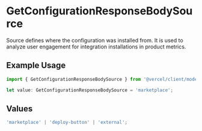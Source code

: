 # GetConfigurationResponseBodySource

Source defines where the configuration was installed from. It is used to analyze user engagement for integration installations in product metrics.

## Example Usage

```typescript
import { GetConfigurationResponseBodySource } from '@vercel/client/models/operations';

let value: GetConfigurationResponseBodySource = 'marketplace';
```

## Values

```typescript
'marketplace' | 'deploy-button' | 'external';
```
